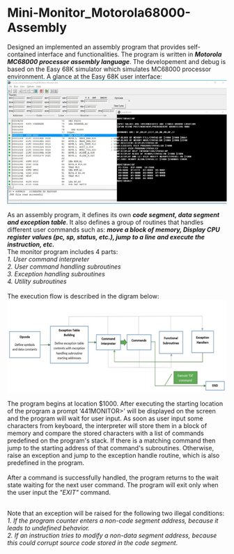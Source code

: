 # Mini-Monitor_Motorola68000-Assembly
Designed an implemented an assembly program that provides self-contained interface and functionalities. The program is written in _**Motorola MC68000 processor assembly language**_. The developement and debug is based on the Easy 68K simulator which simulates MC68000 processor environment. A glance at the Easy 68K user interface: <br />
![alt text](https://github.com/JulianMei/Mini-Monitor_Motorola68000-Assembly/blob/master/Easy68K.PNG) <br />

As an assembly program, it defines its own _**code segment, data segment and exception table**_. It also defines a group of routines that handles different user commands such as: _**move a block of memory, Display CPU register values (pc, sp, status, etc.), jump to a line and execute the instruction, etc.**_ <br />
The monitor program includes 4 parts:<br />
*1. User command interpreter* <br />
*2. User command handling subroutines* <br />
*3. Exception handling subroutines* <br />
*4. Utility subroutines* <br /> <br />
The execution flow is described in the digram below: <br />
![alt text](https://github.com/JulianMei/Mini-Monitor_Motorola68000-Assembly/blob/master/Execution%20Flow.PNG) <br />

The program begins at location $1000. After executing the starting location of the program a prompt ‘441MONITOR>’ will be displayed on the screen and the program will wait for user input. As soon as user input some characters from keyboard, the interpreter will store them in a block of memory and compare the stored characters with a list of commands predefined on the program's stack. If there is a matching command then jump to the starting address of that command's subroutines. Otherwise, raise an exception and jump to the exception handle routine, which is also predefined in the program. <br /><br />
After a command is successfully handled, the program returns to the wait state waiting for the next user command. The program will exit only when the user input the *"EXIT"* command. <br /><br />

Note that an exception will be raised for the following two illegal conditions: <br />
*1. If the program counter enters a non-code segment address, because it leads to undefined behavior. <br />
2. If an instruction tries to modify a non-data segment address, because this could corrupt source code stored in the code segment.*<br />
